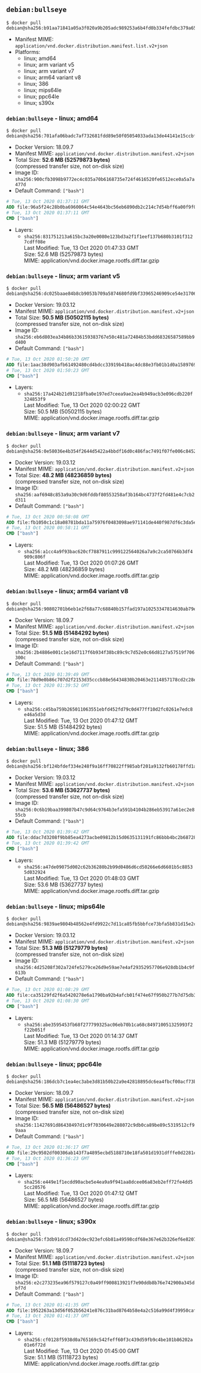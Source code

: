 ## `debian:bullseye`

```console
$ docker pull debian@sha256:b91aa71841a05a3f020a9b205adc989253a6b4fd0b334fefdbc379a659f2f483
```

-	Manifest MIME: `application/vnd.docker.distribution.manifest.list.v2+json`
-	Platforms:
	-	linux; amd64
	-	linux; arm variant v5
	-	linux; arm variant v7
	-	linux; arm64 variant v8
	-	linux; 386
	-	linux; mips64le
	-	linux; ppc64le
	-	linux; s390x

### `debian:bullseye` - linux; amd64

```console
$ docker pull debian@sha256:701afa06badc7af732681fdd89e50f05054033ada13de44141e15ccbf5696c9f
```

-	Docker Version: 18.09.7
-	Manifest MIME: `application/vnd.docker.distribution.manifest.v2+json`
-	Total Size: **52.6 MB (52579873 bytes)**  
	(compressed transfer size, not on-disk size)
-	Image ID: `sha256:900cfb3098b9772ec4c035a70b6168735e724f4616520fe6512ece0a5a7a477d`
-	Default Command: `["bash"]`

```dockerfile
# Tue, 13 Oct 2020 01:37:11 GMT
ADD file:96a5f24c28b0ba6960064c54e4643bc56eb6890db2c214c7d54bff6a00f9f049 in / 
# Tue, 13 Oct 2020 01:37:11 GMT
CMD ["bash"]
```

-	Layers:
	-	`sha256:831751213a615bc3a20e0080e123bd3a2f1f1eef137b680b3101f3127cdff08e`  
		Last Modified: Tue, 13 Oct 2020 01:47:33 GMT  
		Size: 52.6 MB (52579873 bytes)  
		MIME: application/vnd.docker.image.rootfs.diff.tar.gzip

### `debian:bullseye` - linux; arm variant v5

```console
$ docker pull debian@sha256:dc025baae84b8cb9053b709a5874680fd9bf33965246909ce54e31706e0d1af2
```

-	Docker Version: 19.03.12
-	Manifest MIME: `application/vnd.docker.distribution.manifest.v2+json`
-	Total Size: **50.5 MB (50502115 bytes)**  
	(compressed transfer size, not on-disk size)
-	Image ID: `sha256:eb6d803ea34b86b336159383767e50c481a72484b53bdd68326587589bb9d400`
-	Default Command: `["bash"]`

```dockerfile
# Tue, 13 Oct 2020 01:50:20 GMT
ADD file:1aac38d903afb61492480cd4bdcc33919b418ac4dc88e3fb01b1d0a1589769db in / 
# Tue, 13 Oct 2020 01:50:23 GMT
CMD ["bash"]
```

-	Layers:
	-	`sha256:17a424b21d91218fba0e197ed7ceea9ae2ea4b949acb3e096cdb220f324853f9`  
		Last Modified: Tue, 13 Oct 2020 02:00:22 GMT  
		Size: 50.5 MB (50502115 bytes)  
		MIME: application/vnd.docker.image.rootfs.diff.tar.gzip

### `debian:bullseye` - linux; arm variant v7

```console
$ docker pull debian@sha256:0e58036e4b354f2644d5422a4bbdf16d0c486fac7491f07fe006c8452e187f0c
```

-	Docker Version: 19.03.12
-	Manifest MIME: `application/vnd.docker.distribution.manifest.v2+json`
-	Total Size: **48.2 MB (48236859 bytes)**  
	(compressed transfer size, not on-disk size)
-	Image ID: `sha256:aaf6948c853a9a30c9d6fddbf80553258af3b164bc4737f2fd481e4c7cb2d311`
-	Default Command: `["bash"]`

```dockerfile
# Tue, 13 Oct 2020 00:58:08 GMT
ADD file:fb1050c1c18a08781bda11a75976f0483098ae971141de440f987df6c3da5eb3 in / 
# Tue, 13 Oct 2020 00:58:11 GMT
CMD ["bash"]
```

-	Layers:
	-	`sha256:a1cc4a9f93bac620cf7887911c999122564026a7a9c2ca50766b3df4909c806f`  
		Last Modified: Tue, 13 Oct 2020 01:07:26 GMT  
		Size: 48.2 MB (48236859 bytes)  
		MIME: application/vnd.docker.image.rootfs.diff.tar.gzip

### `debian:bullseye` - linux; arm64 variant v8

```console
$ docker pull debian@sha256:90802701b6eb1e2f68a77c68840b157fad197a10253347814630ab79e8e095e7
```

-	Docker Version: 18.09.7
-	Manifest MIME: `application/vnd.docker.distribution.manifest.v2+json`
-	Total Size: **51.5 MB (51484292 bytes)**  
	(compressed transfer size, not on-disk size)
-	Image ID: `sha256:2b4886e001c1e16d7117f6b934f38bc89c9c7d52e0c66d8127a57519f706300c`
-	Default Command: `["bash"]`

```dockerfile
# Tue, 13 Oct 2020 01:39:49 GMT
ADD file:78d9e0b86c707d2f2153d35cccb88e56434830b20463e2114857178cd2c28ed1 in / 
# Tue, 13 Oct 2020 01:39:52 GMT
CMD ["bash"]
```

-	Layers:
	-	`sha256:c45ba759b265011063551ebfd452fd79c0d477ff10d2fc0261e7edc8e46a5d3d`  
		Last Modified: Tue, 13 Oct 2020 01:47:12 GMT  
		Size: 51.5 MB (51484292 bytes)  
		MIME: application/vnd.docker.image.rootfs.diff.tar.gzip

### `debian:bullseye` - linux; 386

```console
$ docker pull debian@sha256:bf124bfdef334e248f9a16ff70822ff985abf201a9132fb60178ffd1a8245575
```

-	Docker Version: 19.03.12
-	Manifest MIME: `application/vnd.docker.distribution.manifest.v2+json`
-	Total Size: **53.6 MB (53627737 bytes)**  
	(compressed transfer size, not on-disk size)
-	Image ID: `sha256:0c6b19baa399807b47c9d64c9764b3efa591b4104b286eb53917a61ec2e855cb`
-	Default Command: `["bash"]`

```dockerfile
# Tue, 13 Oct 2020 01:39:42 GMT
ADD file:ddac7d3208f9bb85ea4273acbe09812b15d0635131191fc86bbb4bc2b6872873 in / 
# Tue, 13 Oct 2020 01:39:42 GMT
CMD ["bash"]
```

-	Layers:
	-	`sha256:a47de09075d002c62b36280b2b99d0486d6cd50266e6d6601b5c88535d032924`  
		Last Modified: Tue, 13 Oct 2020 01:48:03 GMT  
		Size: 53.6 MB (53627737 bytes)  
		MIME: application/vnd.docker.image.rootfs.diff.tar.gzip

### `debian:bullseye` - linux; mips64le

```console
$ docker pull debian@sha256:9839ae9804b48562e4fd9922c7d11ca85fb5bbfce73bfa5b831d15e2c1be7fb6
```

-	Docker Version: 19.03.12
-	Manifest MIME: `application/vnd.docker.distribution.manifest.v2+json`
-	Total Size: **51.3 MB (51279779 bytes)**  
	(compressed transfer size, not on-disk size)
-	Image ID: `sha256:4d25208f302a724fe5279ce26d9e59ae7e4af29352957706e928db1b4c9f613b`
-	Default Command: `["bash"]`

```dockerfile
# Tue, 13 Oct 2020 01:08:29 GMT
ADD file:ca35129fd2f6a5420278e6a1790ba92b4afcb01f474e67f950b277b7d75db37e in / 
# Tue, 13 Oct 2020 01:08:30 GMT
CMD ["bash"]
```

-	Layers:
	-	`sha256:abe3595453fb68f277799325ac06eb70b1ca68c849710051325993f2f22b051f`  
		Last Modified: Tue, 13 Oct 2020 01:14:37 GMT  
		Size: 51.3 MB (51279779 bytes)  
		MIME: application/vnd.docker.image.rootfs.diff.tar.gzip

### `debian:bullseye` - linux; ppc64le

```console
$ docker pull debian@sha256:186dcb7c1ea4ec3abe3d81b50b22a9e42818895dc6ea4fbcf00acf73b1e7f42d
```

-	Docker Version: 18.09.7
-	Manifest MIME: `application/vnd.docker.distribution.manifest.v2+json`
-	Total Size: **56.5 MB (56486527 bytes)**  
	(compressed transfer size, not on-disk size)
-	Image ID: `sha256:11427691d86438497d1c9f7030649e288072c9db0ca89be89c5319512cf99aaa`
-	Default Command: `["bash"]`

```dockerfile
# Tue, 13 Oct 2020 01:36:17 GMT
ADD file:29c9502df00306ab143f7a4895ecbd5188710e18fa501d1931dfffe0d2281c6f in / 
# Tue, 13 Oct 2020 01:36:23 GMT
CMD ["bash"]
```

-	Layers:
	-	`sha256:e449e1f1ecdd90acbe5e4ea9a9f941aa8dcee06a83eb2eff72fe4dd55cc20576`  
		Last Modified: Tue, 13 Oct 2020 01:47:12 GMT  
		Size: 56.5 MB (56486527 bytes)  
		MIME: application/vnd.docker.image.rootfs.diff.tar.gzip

### `debian:bullseye` - linux; s390x

```console
$ docker pull debian@sha256:f3db91dcd73d42dec923efc6b81a49598cdf68e367e62b326ef6e8207b4f83b7
```

-	Docker Version: 18.09.7
-	Manifest MIME: `application/vnd.docker.distribution.manifest.v2+json`
-	Total Size: **51.1 MB (51118723 bytes)**  
	(compressed transfer size, not on-disk size)
-	Image ID: `sha256:e2c273235ea96f579127c0a49ff900813921f7e90ddb8b76e742900a345dbf7d`
-	Default Command: `["bash"]`

```dockerfile
# Tue, 13 Oct 2020 01:41:35 GMT
ADD file:1952263a13d56f052b56241e876c31bad8764b58e4a2c516a99d4f39950caf39 in / 
# Tue, 13 Oct 2020 01:41:37 GMT
CMD ["bash"]
```

-	Layers:
	-	`sha256:cf0128f5938d0a765169c542feff60f3c439d59fb9c4be101b86202a01e6f72d`  
		Last Modified: Tue, 13 Oct 2020 01:45:00 GMT  
		Size: 51.1 MB (51118723 bytes)  
		MIME: application/vnd.docker.image.rootfs.diff.tar.gzip
